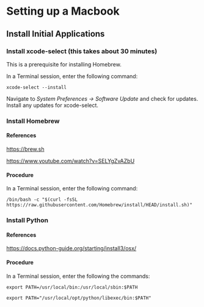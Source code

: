 # Setting up a Macbook

## Install Initial Applications

### Install xcode-select (this takes about 30 minutes)
This is a prerequisite for installing Homebrew.

In a Terminal session, enter the following command:
```
xcode-select --install
```

Navigate to *System Preferences -> Software Update* and check for updates. Install any updates for xcode-select.

### Install Homebrew
#### References
https://brew.sh

https://www.youtube.com/watch?v=SELYgZvAZbU

#### Procedure
In a Terminal session, enter the following command:
```
/bin/bash -c "$(curl -fsSL https://raw.githubusercontent.com/Homebrew/install/HEAD/install.sh)"
```

### Install Python
#### References
https://docs.python-guide.org/starting/install3/osx/

#### Procedure
In a Terminal session, enter the following the commands:
```
export PATH=/usr/local/bin:/usr/local/sbin:$PATH
```
```
export PATH="/usr/local/opt/python/libexec/bin:$PATH"
```

